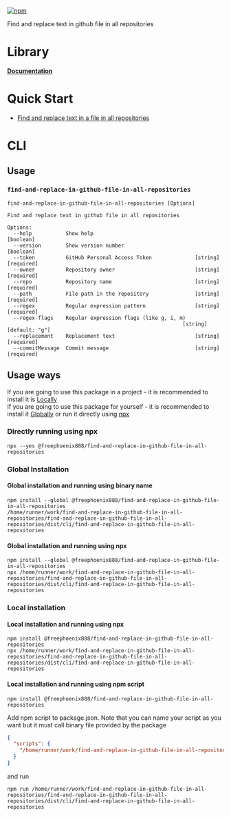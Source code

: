 [![npm](https://img.shields.io/npm/v/@freephoenix888/deepclient-extensions.svg)](https://www.npmjs.com/package/@freephoenix888/deepclient-extensions)

Find and replace text in github file in all repositories

# Library
**[Documentation](https://freephoenix888.github.io/find-and-replace-in-github-file-in-all-repositories/)**
# Quick Start
- [Find and replace text in a file in all repositories](https://freephoenix888.github.io/find-and-replace-in-github-file-in-all-repositories/functions/findAndReplaceInGithubFile.html#md:find-and-replace-text-in-a-file-in-all-repositories)

# CLI
## Usage
<!-- CLI_HELP_START -->

### `find-and-replace-in-github-file-in-all-repositories`
```
find-and-replace-in-github-file-in-all-repositories [Options]

Find and replace text in github file in all repositories

Options:
  --help           Show help                                           [boolean]
  --version        Show version number                                 [boolean]
  --token          GitHub Personal Access Token              [string] [required]
  --owner          Repository owner                          [string] [required]
  --repo           Repository name                           [string] [required]
  --path           File path in the repository               [string] [required]
  --regex          Regular expression pattern                [string] [required]
  --regex-flags    Regular expression flags (like g, i, m)
                                                         [string] [default: "g"]
  --replacement    Replacement text                          [string] [required]
  --commitMessage  Commit message                            [string] [required]
```

<!-- CLI_HELP_END -->

## Usage ways
<!-- CLI_USAGE_WAYS_START -->
If you are going to use this package in a project - it is recommended to install it is [Locally](#local-installation)  
If you are going to use this package for yourself - it is recommended to install it [Globally](#global-installation) or run it directly using [npx](#directly-running-using-npx)
### Directly running using npx
```shell
npx --yes @freephoenix888/find-and-replace-in-github-file-in-all-repositories
```

### Global Installation
#### Global installation and running using binary name
```shell
npm install --global @freephoenix888/find-and-replace-in-github-file-in-all-repositories
/home/runner/work/find-and-replace-in-github-file-in-all-repositories/find-and-replace-in-github-file-in-all-repositories/dist/cli/find-and-replace-in-github-file-in-all-repositories
```

#### Global installation and running using npx
```shell
npm install --global @freephoenix888/find-and-replace-in-github-file-in-all-repositories
npx /home/runner/work/find-and-replace-in-github-file-in-all-repositories/find-and-replace-in-github-file-in-all-repositories/dist/cli/find-and-replace-in-github-file-in-all-repositories
```

### Local installation

#### Local installation and running using npx
```shell
npm install @freephoenix888/find-and-replace-in-github-file-in-all-repositories
npx /home/runner/work/find-and-replace-in-github-file-in-all-repositories/find-and-replace-in-github-file-in-all-repositories/dist/cli/find-and-replace-in-github-file-in-all-repositories
```

#### Local installation and running using npm script
```shell
npm install @freephoenix888/find-and-replace-in-github-file-in-all-repositories
```
Add npm script to package.json. Note that you can name  your script as you want but it must call binary file provided by the package
```json
{
  "scripts": {
    "/home/runner/work/find-and-replace-in-github-file-in-all-repositories/find-and-replace-in-github-file-in-all-repositories/dist/cli/find-and-replace-in-github-file-in-all-repositories": "/home/runner/work/find-and-replace-in-github-file-in-all-repositories/find-and-replace-in-github-file-in-all-repositories/dist/cli/find-and-replace-in-github-file-in-all-repositories"
  }
}
```
and run
```shell
npm run /home/runner/work/find-and-replace-in-github-file-in-all-repositories/find-and-replace-in-github-file-in-all-repositories/dist/cli/find-and-replace-in-github-file-in-all-repositories
```
<!-- CLI_USAGE_WAYS_END -->